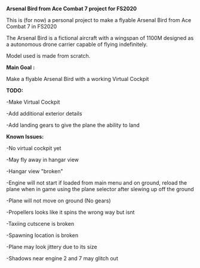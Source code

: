
<B>Arsenal Bird from Ace Combat 7 project for FS2020 </B>

This is (for now) a personal project to make a flyable Arsenal Bird from Ace Combat 7 in FS2020

The Arsenal Bird is a fictional aircraft with a wingspan of 1100M designed as a autonomous drone carrier capable of flying indefinitely.

Model used is made from scratch.


<B> Main Goal : </B>

Make a flyable Arsenal Bird with a working Virtual Cockpit


<B>TODO:</B>

-Make Virtual Cockpit

-Add additional exterior details

-Add landing gears to give the plane the ability to land

<B>Known Issues:</B>

-No virtual cockpit yet

-May fly away in hangar view

-Hangar view "broken"

-Engine will not start if loaded from main menu and on ground, reload the plane when in game using the plane selector after slewing up off the ground

-Plane will not move on ground (No gears)

-Propellers looks like it spins the wrong way but isnt 

-Taxiing cutscene is broken

-Spawning location is broken

-Plane may look jittery due to its size

-Shadows near engine 2 and 7 may glitch out
